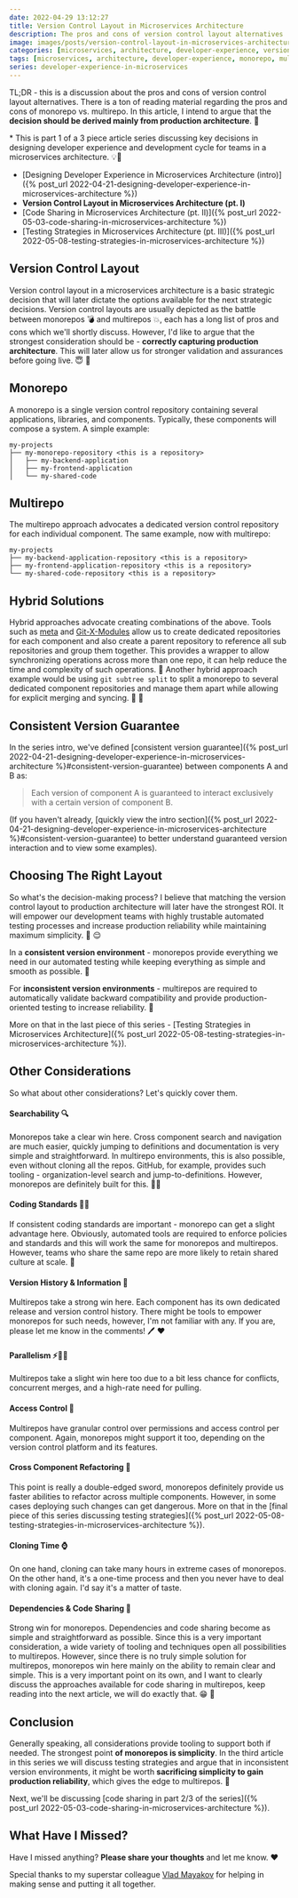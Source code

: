 ```yaml
---
date: 2022-04-29 13:12:27
title: Version Control Layout in Microservices Architecture
description: The pros and cons of version control layout alternatives
image: images/posts/version-control-layout-in-microservices-architecture/version-control-layout-in-microservices-architecture.webp
categories: [microservices, architecture, developer-experience, version-control]
tags: [microservices, architecture, developer-experience, monorepo, multirepo]
series: developer-experience-in-microservices
---
```

TL;DR - this is a discussion about the pros and cons of version control layout alternatives. There is a ton of reading material regarding the pros and cons of monorepo vs. multirepo. In this article, I intend to argue that the **decision should be derived mainly from production architecture**. 🤔

\* This is part 1 of a 3 piece article series discussing key decisions in designing developer experience and development cycle for teams in a microservices architecture. 💡🚀
- [Designing Developer Experience in Microservices Architecture (intro)]({% post_url 2022-04-21-designing-developer-experience-in-microservices-architecture %})
- **Version Control Layout in Microservices Architecture (pt. I)**
- [Code Sharing in Microservices Architecture (pt. II)]({% post_url 2022-05-03-code-sharing-in-microservices-architecture %})
- [Testing Strategies in Microservices Architecture (pt. III)]({% post_url 2022-05-08-testing-strategies-in-microservices-architecture %})

## Version Control Layout

Version control layout in a microservices architecture is a basic strategic decision that will later dictate the options available for the next strategic decisions. Version control layouts are usually depicted as the battle between monorepos 💣 and multirepos 💥, each has a long list of pros and cons which we'll shortly discuss. However, I'd like to argue that the strongest consideration should be  - **correctly capturing production architecture**. This will later allow us for stronger validation and assurances before going live. 😇 🤝

## Monorepo

A monorepo is a single version control repository containing several applications, libraries, and components. Typically, these components will compose a system. A simple example:

```text
my-projects
├── my-monorepo-repository <this is a repository>
│   ├── my-backend-application
│   ├── my-frontend-application
│   └── my-shared-code
```

## Multirepo

The multirepo approach advocates a dedicated version control repository for each individual component. The same example, now with multirepo:

```text
my-projects
├── my-backend-application-repository <this is a repository>
├── my-frontend-application-repository <this is a repository>
└── my-shared-code-repository <this is a repository>
```

## Hybrid Solutions

Hybrid approaches advocate creating combinations of the above. Tools such as [meta](https://github.com/mateodelnorte/meta) and [Git-X-Modules](https://gitmodules.com/) allow us to create dedicated repositories for each component and also create a parent repository to reference all sub repositories and group them together. This provides a wrapper to allow synchronizing operations across more than one repo, it can help reduce the time and complexity of such operations. 💪
Another hybrid approach example would be using `git subtree split` to split a monorepo to several dedicated component repositories and manage them apart while allowing for explicit merging and syncing. 🤜 🤛

## Consistent Version Guarantee

In the series intro, we've defined [consistent version guarantee]({% post_url 2022-04-21-designing-developer-experience-in-microservices-architecture %}#consistent-version-guarantee) between components A and B as:

> Each version of component A is guaranteed to interact exclusively with a certain version of component B.

(If you haven't already, [quickly view the intro section]({% post_url 2022-04-21-designing-developer-experience-in-microservices-architecture %}#consistent-version-guarantee) to better understand guaranteed version interaction and to view some examples).

## Choosing The Right Layout

So what's the decision-making process? I believe that matching the version control layout to production architecture will later have the strongest ROI. It will empower our development teams with highly trustable automated testing processes and increase production reliability while maintaining maximum simplicity. 🙌 😌

In a **consistent version environment**  - monorepos provide everything we need in our automated testing while keeping everything as simple and smooth as possible. 👏

For **inconsistent version environments**  - multirepos are required to automatically validate backward compatibility and provide production-oriented testing to increase reliability. 🍻

More on that in the last piece of this series  - [Testing Strategies in Microservices Architecture]({% post_url 2022-05-08-testing-strategies-in-microservices-architecture %}).

## Other Considerations

So what about other considerations? Let's quickly cover them.

#### Searchability 🔍

Monorepos take a clear win here. Cross component search and navigation are much easier, quickly jumping to definitions and documentation is very simple and straightforward. In multirepo environments, this is also possible, even without cloning all the repos. GitHub, for example, provides such tooling - organization-level search and jump-to-definitions. However, monorepos are definitely built for this. 🏃‍♀

#### Coding Standards 👨‍💻

If consistent coding standards are important - monorepo can get a slight advantage here. Obviously, automated tools are required to enforce policies and standards and this will work the same for monorepos and multirepos. However, teams who share the same repo are more likely to retain shared culture at scale. 👥

#### Version History & Information 📖

Multirepos take a strong win here. Each component has its own dedicated release and version control history. There might be tools to empower monorepos for such needs, however, I'm not familiar with any. If you are, please let me know in the comments! 🖊 ❤️

#### Parallelism ⚡️🏃🏻

Multirepos take a slight win here too due to a bit less chance for conflicts, concurrent merges, and a high-rate need for pulling.

#### Access Control 🚫

Multirepos have granular control over permissions and access control per component. Again, monorepos might support it too, depending on the version control platform and its features.

#### Cross Component Refactoring 🚧

This point is really a double-edged sword, monorepos definitely provide us faster abilities to refactor across multiple components. However, in some cases deploying such changes can get dangerous. More on that in the [final piece of this series discussing testing strategies]({% post_url 2022-05-08-testing-strategies-in-microservices-architecture %}).

#### Cloning Time ⌚️

On one hand, cloning can take many hours in extreme cases of monorepos. On the other hand, it's a one-time process and then you never have to deal with cloning again. I'd say it's a matter of taste.

#### Dependencies & Code Sharing 🔗

Strong win for monorepos. Dependencies and code sharing become as simple and straightforward as possible. Since this is a very important consideration, a wide variety of tooling and techniques open all possibilities to multirepos. However, since there is no truly simple solution for multirepos, monorepos win here mainly on the ability to remain clear and simple.
This is a very important point on its own, and I want to clearly discuss the approaches available for code sharing in multirepos, keep reading into the next article, we will do exactly that. 😁 🤗

## Conclusion

Generally speaking, all considerations provide tooling to support both if needed. The strongest point **of monorepos is simplicity**. In the third article in this series we will discuss testing strategies and argue that in inconsistent version environments, it might be worth **sacrificing simplicity to gain production reliability**, which gives the edge to multirepos. 💪

Next, we'll be discussing [code sharing in part 2/3 of the series]({% post_url 2022-05-03-code-sharing-in-microservices-architecture %}).

## What Have I Missed?

Have I missed anything? **Please share your thoughts** and let me know. ❤️

Special thanks to my superstar colleague [Vlad Mayakov](https://www.linkedin.com/in/mayakov-vlad/) for helping in making sense and putting it all together.